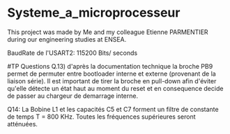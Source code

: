 # Systeme_a_microprocesseur
This project was made by Me and my colleague Etienne PARMENTIER during our engineering studies at ENSEA.

BaudRate de l'USART2: 115200 Bits/ seconds

#TP Questions
Q.13)
d'après la documentation technique la broche PB9 permet de permuter entre bootloader interne et externe (provenant de la liaison série).
Il est important de tirer la broche en pull-down afin d'éviter qu'elle détecte un état haut au moment du reset et en consequence decide de passer au chargeur de demarrage interne.

Q14: La Bobine L1 et les capacités C5 et C7 forment un filtre de constante de temps T = 800 KHz.
Toutes les fréquences supérieures seront atténuées.
